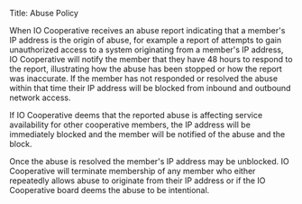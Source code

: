 Title: Abuse Policy

When IO Cooperative receives an abuse report indicating that a member's IP
address is the origin of abuse, for example a report of attempts to gain
unauthorized access to a system originating from a member's IP address, IO 
Cooperative will notify the member that they have 48 hours to respond to the
report, illustrating how the abuse has been stopped or how the report was 
inaccurate. If the member has not responded or resolved the abuse within that
time their IP address will be blocked from inbound and outbound network access.

If IO Cooperative deems that the reported abuse is affecting service 
availability for other cooperative members, the IP address will be immediately
blocked and the member will be notified of the abuse and the block.

Once the abuse is resolved the member's IP address may be unblocked. IO 
Cooperative will terminate membership of any member who either repeatedly allows
abuse to originate from their IP address or if the IO Cooperative board deems
the abuse to be intentional.